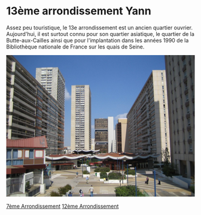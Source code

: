 # 13ème arrondissement Yann

Assez peu touristique, le 13e arrondissement est un ancien quartier ouvrier. Aujourd'hui, il est surtout connu pour son quartier asiatique, le quartier de la Butte-aux-Cailles ainsi que pour l'implantation dans les années 1990 de la Bibliothèque nationale de France sur les quais de Seine.

![Image 13ème](/jeu-heros-paris/13.jpg "Photo du 13ème")

[7ème Arrondissement](7.md) 
[12ème Arrondissement](12.md) 



